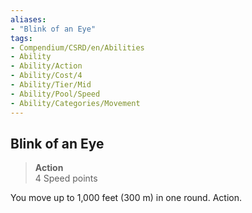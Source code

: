 ```yaml
---
aliases:
- "Blink of an Eye"
tags:
- Compendium/CSRD/en/Abilities
- Ability
- Ability/Action
- Ability/Cost/4
- Ability/Tier/Mid
- Ability/Pool/Speed
- Ability/Categories/Movement
---
```


  
## Blink of an Eye  
>**Action**  
>4 Speed points
  
You move up to 1,000 feet (300 m) in one round. Action.